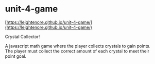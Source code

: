 # unit-4-game

[https://leightenore.github.io/unit-4-game/](https://leightenore.github.io/unit-4-game/)

Crystal Collector!

A javascript math game where the player collects crystals to gain points. The player must collect the correct amount of each crystal to meet their point goal.
